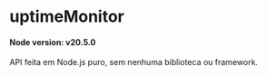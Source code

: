 # uptimeMonitor
#### Node version: v20.5.0
API feita em Node.js puro, sem nenhuma biblioteca ou framework.
